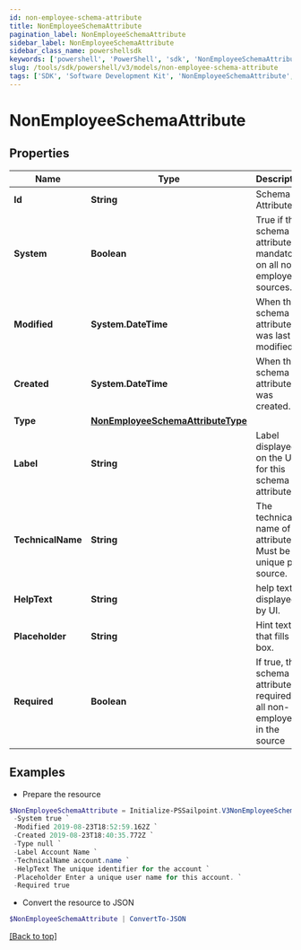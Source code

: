 ```yaml
---
id: non-employee-schema-attribute
title: NonEmployeeSchemaAttribute
pagination_label: NonEmployeeSchemaAttribute
sidebar_label: NonEmployeeSchemaAttribute
sidebar_class_name: powershellsdk
keywords: ['powershell', 'PowerShell', 'sdk', 'NonEmployeeSchemaAttribute', 'NonEmployeeSchemaAttribute'] 
slug: /tools/sdk/powershell/v3/models/non-employee-schema-attribute
tags: ['SDK', 'Software Development Kit', 'NonEmployeeSchemaAttribute', 'NonEmployeeSchemaAttribute']
---
```



# NonEmployeeSchemaAttribute

## Properties

Name | Type | Description | Notes
------------ | ------------- | ------------- | -------------
**Id** | **String** | Schema Attribute Id | [optional] 
**System** | **Boolean** | True if this schema attribute is mandatory on all non-employees sources. | [optional] [default to $false]
**Modified** | **System.DateTime** | When the schema attribute was last modified. | [optional] 
**Created** | **System.DateTime** | When the schema attribute was created. | [optional] 
**Type** | [**NonEmployeeSchemaAttributeType**](non-employee-schema-attribute-type) |  | [required]
**Label** | **String** | Label displayed on the UI for this schema attribute. | [required]
**TechnicalName** | **String** | The technical name of the attribute. Must be unique per source. | [required]
**HelpText** | **String** | help text displayed by UI. | [optional] 
**Placeholder** | **String** | Hint text that fills UI box. | [optional] 
**Required** | **Boolean** | If true, the schema attribute is required for all non-employees in the source | [optional] [default to $false]

## Examples

- Prepare the resource
```powershell
$NonEmployeeSchemaAttribute = Initialize-PSSailpoint.V3NonEmployeeSchemaAttribute  -Id ac110005-7156-1150-8171-5b292e3e0084 `
 -System true `
 -Modified 2019-08-23T18:52:59.162Z `
 -Created 2019-08-23T18:40:35.772Z `
 -Type null `
 -Label Account Name `
 -TechnicalName account.name `
 -HelpText The unique identifier for the account `
 -Placeholder Enter a unique user name for this account. `
 -Required true
```

- Convert the resource to JSON
```powershell
$NonEmployeeSchemaAttribute | ConvertTo-JSON
```


[[Back to top]](#) 


